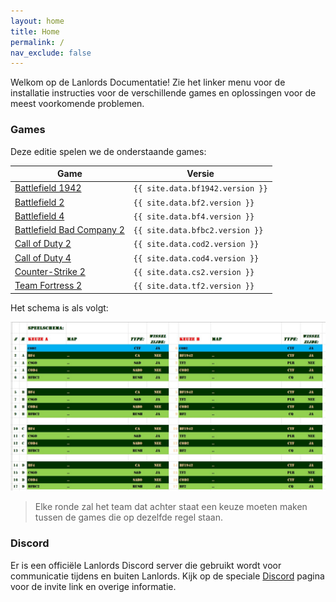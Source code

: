 ```yaml
---
layout: home
title: Home
permalink: /
nav_exclude: false
---
```


Welkom op de Lanlords Documentatie! Zie het linker menu voor de installatie
instructies voor de verschillende games en oplossingen voor de meest
voorkomende problemen.

### Games

Deze editie spelen we de onderstaande games:

| Game                             | Versie                           |
|----------------------------------|----------------------------------|
| [Battlefield 1942](games/bf1942) | `{{ site.data.bf1942.version }}` |
| [Battlefield 2](games/bf2)       | `{{ site.data.bf2.version }}`    |
| [Battlefield 4](games/bf4)       | `{{ site.data.bf4.version }}`    |
| [Battlefield Bad Company 2](games/bfbc2) | `{{ site.data.bfbc2.version }}` |
| [Call of Duty 2](games/cod2)     | `{{ site.data.cod2.version }}`   |
| [Call of Duty 4](games/cod4)     | `{{ site.data.cod4.version }}`   |
| [Counter-Strike 2](games/cs2)    | `{{ site.data.cs2.version }}`    |
| [Team Fortress 2](games/tf2)     | `{{ site.data.tf2.version }}`    |

Het schema is als volgt:

[![Screenshot](/assets/img/overig/schema.jpg)](/assets/img/overig/schema.jpg)

> Elke ronde zal het team dat achter staat een keuze moeten maken tussen
> de games die op dezelfde regel staan.

### Discord

Er is een officiële Lanlords Discord server die gebruikt wordt voor communicatie
tijdens en buiten Lanlords. Kijk op de speciale [Discord](https://discord.lanlords.nl)
pagina voor de invite link en overige informatie.
